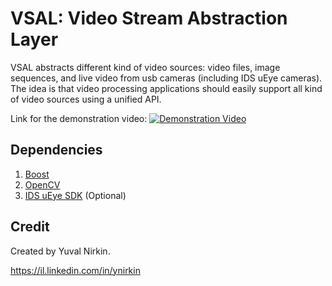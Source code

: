 # VSAL: Video Stream Abstraction Layer
VSAL abstracts different kind of video sources: video files, image sequences, and live video from usb cameras (including IDS uEye cameras). The idea is that video processing applications should easily support all kind of video sources using a unified API.

Link for the demonstration video:
[![Demonstration Video](http://img.youtube.com/vi/9EeyToizloo/0.jpg)](http://www.youtube.com/watch?v=9EeyToizloo)

## Dependencies
1. [Boost](http://www.boost.org/)
2. [OpenCV](http://opencv.org/)
3. [IDS uEye SDK](https://en.ids-imaging.com/download-ueye-win32.html) (Optional)

## Credit
Created by Yuval Nirkin.

https://il.linkedin.com/in/ynirkin
